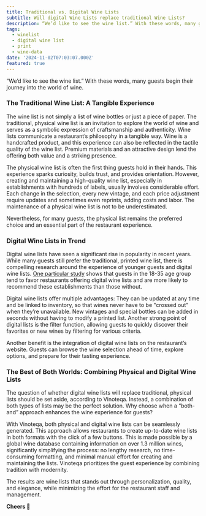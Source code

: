 ```yaml
---
title: Traditional vs. Digital Wine Lists
subtitle: Will digital Wine Lists replace traditional Wine Lists?
description: “We’d like to see the wine list.” With these words, many guests begin their journey into the world of wine.
tags:
  - winelist
  - digital wine list
  - print
  - wine-data
date: '2024-11-02T07:03:07.000Z'
featured: true
---
```


“We’d like to see the wine list.” With these words, many guests begin their journey into the world of wine.

### The Traditional Wine List: A Tangible Experience

The wine list is not simply a list of wine bottles or just a piece of paper. The traditional, physical wine list is an invitation to explore the world of wine and serves as a symbolic expression of craftsmanship and authenticity. Wine lists communicate a restaurant’s philosophy in a tangible way. Wine is a handcrafted product, and this experience can also be reflected in the tactile quality of the wine list. Premium materials and an attractive design lend the offering both value and a striking presence.

The physical wine list is often the first thing guests hold in their hands. This experience sparks curiosity, builds trust, and provides orientation. However, creating and maintaining a high-quality wine list, especially in establishments with hundreds of labels, usually involves considerable effort. Each change in the selection, every new vintage, and each price adjustment require updates and sometimes even reprints, adding costs and labor. The maintenance of a physical wine list is not to be underestimated.

Nevertheless, for many guests, the physical list remains the preferred choice and an essential part of the restaurant experience.

### Digital Wine Lists in Trend

Digital wine lists have seen a significant rise in popularity in recent years. While many guests still prefer the traditional, printed wine list, there is compelling research around the experience of younger guests and digital wine lists. [One particular study](https://www.researchgate.net/publication/374264208_THE_PERCEPTIONS_OF_WINE_CONSUMERS_REGARDING_THE_USE_OF_DIGITAL_WINE_LISTS_IN_DIGITALLY_ORIENTED_RESTAURANTS) shows that guests in the 18-35 age group tend to favor restaurants offering digital wine lists and are more likely to recommend these establishments than those without.

Digital wine lists offer multiple advantages: They can be updated at any time and be linked to inventory, so that wines never have to be "crossed out" when they’re unavailable. New vintages and special bottles can be added in seconds without having to modify a printed list. Another strong point of digital lists is the filter function, allowing guests to quickly discover their favorites or new wines by filtering for various criteria.

Another benefit is the integration of digital wine lists on the restaurant’s website. Guests can browse the wine selection ahead of time, explore options, and prepare for their tasting experience.

### The Best of Both Worlds: Combining Physical and Digital Wine Lists

The question of whether digital wine lists will replace traditional, physical lists should be set aside, according to Vinoteqa. Instead, a combination of both types of lists may be the perfect solution. Why choose when a “both-and” approach enhances the wine experience for guests?

With Vinoteqa, both physical and digital wine lists can be seamlessly generated. This approach allows restaurants to create up-to-date wine lists in both formats with the click of a few buttons. This is made possible by a global wine database containing information on over 1.3 million wines, significantly simplifying the process: no lengthy research, no time-consuming formatting, and minimal manual effort for creating and maintaining the lists. Vinoteqa prioritizes the guest experience by combining tradition with modernity.

The results are wine lists that stands out through personalization, quality, and elegance, while minimizing the effort for the restaurant staff and management.

**Cheers 🍷**
